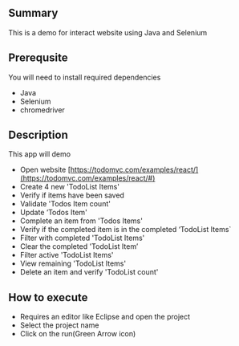 ## Summary

This is a demo for interact website using Java and Selenium

## Prerequsite

You will need to install required dependencies
  - Java
  - Selenium
  - chromedriver
  

## Description

This app will demo

  - Open website [https://todomvc.com/examples/react/](https://todomvc.com/examples/react/#)
  - Create 4 new 'TodoList Items'
  - Verify if items have been saved
  - Validate 'Todos Item count'
  - Update ‘Todos Item'
  - Complete an item from 'Todos Items'
  - Verify if the completed item is in the completed ‘TodoList Items`
  - Filter with completed 'TodoList Items'
  - Clear the completed 'TodoList Item’
  - Filter active 'TodoList Items'
  - View remaining 'TodoList Items'
  - Delete an item and verify 'TodoList count'

## How to execute

- Requires an editor like Eclipse and open the project 
- Select the project name 
- Click on the run(Green Arrow icon)



